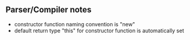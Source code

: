 ## Parser/Compiler notes
- constructor function naming convention is "new"
- default return type "this" for constructor function is automatically set